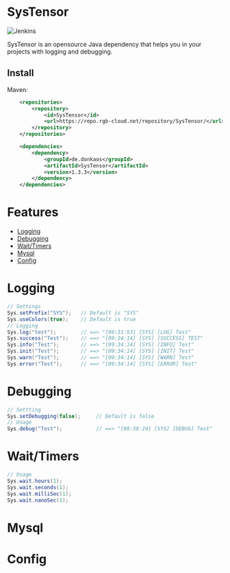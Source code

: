 # __SysTensor__   
![Jenkins](https://img.shields.io/jenkins/build?jobUrl=https%3A%2F%2Fjenkins.rgb-cloud.net%2Fjob%2FSysTensor%2F&style=flat-square)

SysTensor is an opensource Java dependency that helps you in your projects with logging and debugging.

## Install
Maven:
``` xml
    <repositories>
        <repository>
            <id>SysTensor</id>
            <url>https://repo.rgb-cloud.net/repository/SysTensor/</url>
        </repository>
    </repositories>
```
``` xml
    <dependencies>
        <dependency>
            <groupId>de.donkaos</groupId>
            <artifactId>SysTensor</artifactId>
            <version>1.3.3</version>
        </dependency>
    </dependencies>
```
# Features
- [Logging](#Logging)
- [Debugging](#Debugging)
- [Wait/Timers](#Wait/Timers)
- [Mysql](#Mysql)
- [Config](#Config)



# Logging
``` java
// Settings
Sys.setPrefix("SYS");   // Default is "SYS"
Sys.useColors(true);    // Default is true
// Logging
Sys.log("test");        // ==> "[09:31:53] [SYS] [LOG] Test"
Sys.success("Test");    // ==> "[09:34:14] [SYS] [SUCCESS] TEST"
Sys.info("Test");       // ==> "[09:34:14] [SYS] [INFO] Test"
Sys.init("Test");       // ==> "[09:34:14] [SYS] [INIT] Test"
Sys.warn("Test");       // ==> "[09:34:14] [SYS] [WARN] Test"
Sys.error("Test");      // ==> "[09:34:14] [SYS] [ERROR] Test"
```


# Debugging
``` java
// Settting
Sys.setDebugging(false);     // Default is false
// Usage
Sys.debug("Test");           // ==> "[09:38:24] [SYS] [DEBUG] Test"
```



# Wait/Timers
``` java
// Usage
Sys.wait.hours(1);
Sys.wait.seconds(1);
Sys.wait.milliSec(1);
Sys.wait.nanoSec(1);
```

# Mysql

# Config

